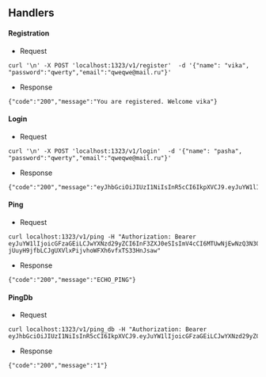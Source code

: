 ## Handlers

#### Registration
* Request
```
curl '\n' -X POST 'localhost:1323/v1/register'  -d '{"name": "vika", "password":"qwerty","email":"qweqwe@mail.ru"}'
```
* Response
```
{"code":"200","message":"You are registered. Welcome vika"}
```
#### Login
* Request
```
curl '\n' -X POST 'localhost:1323/v1/login'  -d '{"name": "pasha", "password":"qwerty","email":"qweqwe@mail.ru"}'
```
* Response
```
{"code":"200","message":"eyJhbGciOiJIUzI1NiIsInR5cCI6IkpXVCJ9.eyJuYW1lIjoicGFzaGEiLCJwYXNzd29yZCI6InF3ZXJ0eSIsImV4cCI6MTUwNjEwNzM5N30.MtvT1t6DYOXJNgi9IQBGmRExxy7XOm3XMqdGnWdtLi0"}
```
#### Ping
* Request
```
curl localhost:1323/v1/ping -H "Authorization: Bearer eyJuYW1lIjoicGFzaGEiLCJwYXNzd29yZCI6InF3ZXJ0eSIsImV4cCI6MTUwNjEwNzQ3N30.-jUuyH9jfbLCJgUXVlxPijvhoWFXh6vfxTS33HnJsaw"
```
* Response
```
{"code":"200","message":"ECHO_PING"}
```
#### PingDb
* Request
```
curl localhost:1323/v1/ping_db -H "Authorization: Bearer eyJhbGciOiJIUzI1NiIsInR5cCI6IkpXVCJ9.eyJuYW1lIjoicGFzaGEiLCJwYXNzd29yZCI6InF3ZXJ0eSIsImV4cCI6MTUwNjEwNzM5N30.MtvT1t6DYOXJNgi9IQBGmRExxy7XOm3XMqdGnWdtLi0"
```
* Response
```
{"code":"200","message":"1"}
```

